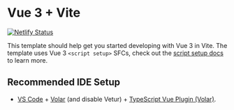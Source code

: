# Vue 3 + Vite

[![Netlify Status](https://api.netlify.com/api/v1/badges/5e1d64e2-b823-40c5-832c-ee9b815f3241/deploy-status)](https://app.netlify.com/sites/md-checkin/deploys)

This template should help get you started developing with Vue 3 in Vite. The template uses Vue 3 `<script setup>` SFCs, check out the [script setup docs](https://v3.vuejs.org/api/sfc-script-setup.html#sfc-script-setup) to learn more.

## Recommended IDE Setup

- [VS Code](https://code.visualstudio.com/) + [Volar](https://marketplace.visualstudio.com/items?itemName=Vue.volar) (and disable Vetur) + [TypeScript Vue Plugin (Volar)](https://marketplace.visualstudio.com/items?itemName=Vue.vscode-typescript-vue-plugin).
